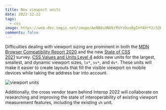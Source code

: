 ```yaml
---
title: New viewport units
date: 2022-12-22
tags:
  - css
image: https://web-dev.imgix.net/image/AeNB0cHNDkYPUYzDuv8gInYA9rY2/3ZKf0cQWs0eESL5WZzb0.png
comments: false
---
```

Difficulties dealing with viewport sizing are prominent in both the [MDN Browser Compatibility Report 2020](https://insights.developer.mozilla.org/reports/mdn-browser-compatibility-report-2020.html#findings-viewport) and the new [State of CSS 2021](https://2021.stateofcss.com/en-US/opinions/#browser_interoperability_features) survey. [CSS Values and Units Level 4](https://drafts.csswg.org/css-values-4/#viewport-relative-lengths) adds new units for the largest, smallest, and dynamic viewport sizes, `lv*`, `sv*`, and `dv*`. These units will make it easier to create layouts that fill the visible viewport on mobile devices while taking the address bar into account.

![viewport units](https://web-dev.imgix.net/image/RYmV5NPuMZRoF3PVwIXTUpdYeQ23/JUvvIgXen1zmHFH53CBS.png "viewport units")

Additionally, the cross vendor team behind Interop 2022 will collaborate on researching and improving the state of interoperability of existing viewport measurement features, including the existing `vh` unit.